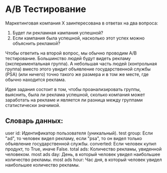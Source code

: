 # A/B Тестирование

Маркетинговая компания Х заинтересована в ответах на два вопроса:
1) Будет ли рекламная кампания успешной?
2) Если кампания была успешной, насколько этот успех можно объяснить рекламой?

Чтобы ответить на второй вопрос, мы обычно проводим A/B тестирование.
Большинство людей будут видеть рекламу (экспериментальная группа). А небольшая часть людей (контрольная группа) вместо этого увидит объявление государственной службы (PSA) (или ничего) точно такого же размера и в том же месте, где обычно находится реклама.

Идея задания состоит в том, чтобы проанализировать группы, выяснить, была ли реклама успешной, сколько компания может заработать на рекламе и является ли разница между группами статистически значимой.

## Словарь данных:
user id: Идентификатор пользователя (уникальный).
test group: Если "ad", то человек видел рекламу, если "psa", то он видел только объявление государственной службы.
converted: Если человек купил продукт, то True, иначе False.
total ads: Количество рекламы, увиденной человеком.
most ads day: День, в который человек увидел наибольшее количество рекламы.
most ads hour: Час дня, в который человек увидел наибольшее количество рекламы.

